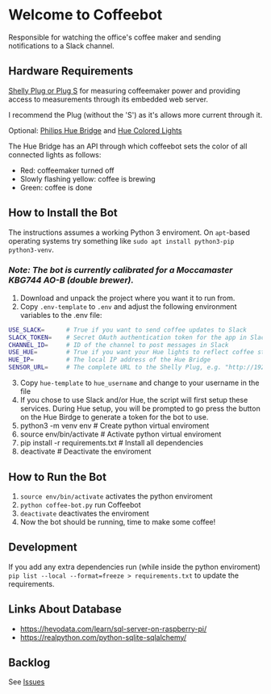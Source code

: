 # Welcome to Coffeebot
Responsible for watching the office's coffee maker and sending notifications to a Slack channel.

## Hardware Requirements
[Shelly Plug or Plug S](https://www.shelly.cloud/products/shelly-plug-smart-home-automation-device/) for measuring coffeemaker power
and providing access to measurements through its embedded web server.

I recommend the Plug (without the 'S') as it's allows more current through it.

Optional: [Philips Hue Bridge](https://www.philips-hue.com/en-gb/p/hue-bridge/8719514342583) and [Hue Colored Lights](https://www.philips-hue.com/en-gb/products/smart-light-bulbs)

The Hue Bridge has an API through which coffeebot sets the color of all connected lights as follows:
- Red: coffeemaker turned off
- Slowly flashing yellow: coffee is brewing
- Green: coffee is done

## How to Install the Bot

The instructions assumes a working Python 3 enviroment. On `apt`-based operating systems try something like
`sudo apt install python3-pip python3-venv`.

### _Note: The bot is currently calibrated for a Moccamaster KBG744 AO-B (double brewer)._

1. Download and unpack the project where you want it to run from.
2. Copy `.env-template` to `.env`  and adjust the following environment variables to the .env file:

```sh
USE_SLACK=      # True if you want to send coffee updates to Slack
SLACK_TOKEN=    # Secret OAuth authentication token for the app in Slack (you need to add an app called "CoffeeBot" to your Slack workspace to generate one)
CHANNEL_ID=     # ID of the channel to post messages in Slack
USE_HUE=        # True if you want your Hue lights to reflect coffee status
HUE_IP=         # The local IP address of the Hue Bridge
SENSOR_URL=     # The complete URL to the Shelly Plug, e.g. "http://192.168.0.10/meter/0" without the quotes (see Shelly docs for more details)
```

3. Copy `hue-template` to `hue_username` and change to your username in the file
4. If you chose to use Slack and/or Hue, the script will first setup these services. During Hue setup, you will be prompted to go press the button on the Hue Birdge to generate a token for the bot to use.
5. python3 -m venv env                 # Create python virtual enviroment 
5. source env/bin/activate             # Activate python virtual enviroment
6. pip install -r requirements.txt     # Install all dependencies
7. deactivate                          # Deactivate the enviroment

## How to Run the Bot

1. `source env/bin/activate` activates the python enviroment
2. `python coffee-bot.py` run Coffeebot
3. `deactivate` deactivates the enviroment
4. Now the bot should be running, time to make some coffee!

## Development

If you add any extra dependencies run (while inside the python enviroment)
`pip list --local --format=freeze > requirements.txt`
to update the requirements.

## Links About Database

* <https://hevodata.com/learn/sql-server-on-raspberry-pi/>
* <https://realpython.com/python-sqlite-sqlalchemy/>


## Backlog
See [Issues](https://github.com/phixarhasse/coffeebot/issues)
